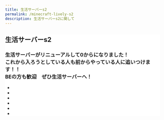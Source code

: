 ```yaml
---
title: 生活サーバーs2
permalink: /minecraft-lively-s2
description: 生活サーバーs2に関して
---
```

<!-- 上記の行を include_relative で表示させないためにコメントアウトの仕様を使っています。(この1行が) -->

<section class="page-section" id="lively" style="background-color: #fff;">
  <div class="container">
		<div class="row">
			<div class="col-lg-12 text-center">
				<h2 class="section-heading text-uppercase">生活サーバーs2</h2>
				<h3 class="section-subheading text-muted">生活サーバーがリニューアルして0からになりました！<br><b>これから入ろうとしている人も前からやっている人に追いつけます！！</b><br>BEの方も歓迎　ぜひ生活サーバーへ！</h3>
			</div>
		</div>
		<div style="text-align: center;">
			<ul class="slider">
        <li><img src="{{ '/assets/img/lively-s2/01.webp' | relative_directory}}" alt=""></li>
        <li><img src="{{ '/assets/img/lively-s2/02.webp' | relative_directory}}" alt=""></li>
        <li><img src="{{ '/assets/img/lively-s2/03.webp' | relative_directory}}" alt=""></li>
        <li><img src="{{ '/assets/img/lively-s2/04.webp' | relative_directory}}" alt=""></li>
        <li><img src="{{ '/assets/img/lively-s2/05.webp' | relative_directory}}" alt=""></li>
        <li><img src="{{ '/assets/img/lively-s2/06.webp' | relative_directory}}" alt=""></li>
      </ul>
		</div>
	</div>
</section>
